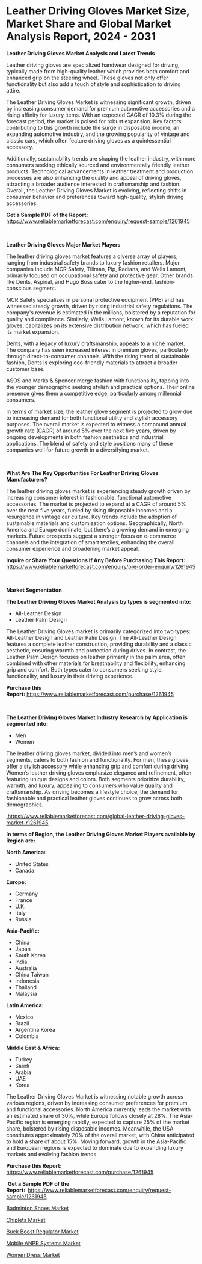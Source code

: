 <p><h1>Leather Driving Gloves Market Size, Market Share and Global Market Analysis Report, 2024 - 2031</h1></p><p><strong>Leather Driving Gloves Market Analysis and Latest Trends</strong></p>
<p><p>Leather driving gloves are specialized handwear designed for driving, typically made from high-quality leather which provides both comfort and enhanced grip on the steering wheel. These gloves not only offer functionality but also add a touch of style and sophistication to driving attire.</p><p>The Leather Driving Gloves Market is witnessing significant growth, driven by increasing consumer demand for premium automotive accessories and a rising affinity for luxury items. With an expected CAGR of 10.3% during the forecast period, the market is poised for robust expansion. Key factors contributing to this growth include the surge in disposable income, an expanding automotive industry, and the growing popularity of vintage and classic cars, which often feature driving gloves as a quintessential accessory.</p><p>Additionally, sustainability trends are shaping the leather industry, with more consumers seeking ethically sourced and environmentally friendly leather products. Technological advancements in leather treatment and production processes are also enhancing the quality and appeal of driving gloves, attracting a broader audience interested in craftsmanship and fashion. Overall, the Leather Driving Gloves Market is evolving, reflecting shifts in consumer behavior and preferences toward high-quality, stylish driving accessories.</p></p>
<p><strong>Get a Sample PDF of the Report:&nbsp;</strong> <a href="https://www.reliablemarketforecast.com/enquiry/request-sample/1261945?utm_campaign=1123&utm_medium=2&utm_source=Github&utm_content=ia&utm_term=29092024&utm_id=leather-driving-gloves">https://www.reliablemarketforecast.com/enquiry/request-sample/1261945</a></p>
<p>&nbsp;</p>
<p><strong>Leather Driving Gloves Major Market Players</strong></p>
<p><p>The leather driving gloves market features a diverse array of players, ranging from industrial safety brands to luxury fashion retailers. Major companies include MCR Safety, Tillman, Pip, Radians, and Wells Lamont, primarily focused on occupational safety and protective gear. Other brands like Dents, Aspinal, and Hugo Boss cater to the higher-end, fashion-conscious segment.</p><p>MCR Safety specializes in personal protective equipment (PPE) and has witnessed steady growth, driven by rising industrial safety regulations. The company's revenue is estimated in the millions, bolstered by a reputation for quality and compliance. Similarly, Wells Lamont, known for its durable work gloves, capitalizes on its extensive distribution network, which has fueled its market expansion.</p><p>Dents, with a legacy of luxury craftsmanship, appeals to a niche market. The company has seen increased interest in premium gloves, particularly through direct-to-consumer channels. With the rising trend of sustainable fashion, Dents is exploring eco-friendly materials to attract a broader customer base.</p><p>ASOS and Marks & Spencer merge fashion with functionality, tapping into the younger demographic seeking stylish and practical options. Their online presence gives them a competitive edge, particularly among millennial consumers.</p><p>In terms of market size, the leather glove segment is projected to grow due to increasing demand for both functional utility and stylish accessory purposes. The overall market is expected to witness a compound annual growth rate (CAGR) of around 5% over the next five years, driven by ongoing developments in both fashion aesthetics and industrial applications. The blend of safety and style positions many of these companies well for future growth in a diversifying market.</p></p>
<p>&nbsp;</p>
<p><strong>What Are The Key Opportunities For Leather Driving Gloves Manufacturers?</strong></p>
<p><p>The leather driving gloves market is experiencing steady growth driven by increasing consumer interest in fashionable, functional automotive accessories. The market is projected to expand at a CAGR of around 5% over the next five years, fueled by rising disposable incomes and a resurgence in vintage car culture. Key trends include the adoption of sustainable materials and customization options. Geographically, North America and Europe dominate, but there’s a growing demand in emerging markets. Future prospects suggest a stronger focus on e-commerce channels and the integration of smart textiles, enhancing the overall consumer experience and broadening market appeal.</p></p>
<p><strong>Inquire or Share Your Questions If Any Before Purchasing This Report:</strong> <a href="https://www.reliablemarketforecast.com/enquiry/pre-order-enquiry/1261945?utm_campaign=1123&utm_medium=2&utm_source=Github&utm_content=ia&utm_term=29092024&utm_id=leather-driving-gloves">https://www.reliablemarketforecast.com/enquiry/pre-order-enquiry/1261945</a></p>
<p>&nbsp;</p>
<p><strong>Market Segmentation</strong></p>
<p><strong>The Leather Driving Gloves Market Analysis by types is segmented into:</strong></p>
<p><ul><li>All-Leather Design</li><li>Leather Palm Design</li></ul></p>
<p><p>The Leather Driving Gloves market is primarily categorized into two types: All-Leather Design and Leather Palm Design. The All-Leather Design features a complete leather construction, providing durability and a classic aesthetic, ensuring warmth and protection during drives. In contrast, the Leather Palm Design focuses on leather primarily in the palm area, often combined with other materials for breathability and flexibility, enhancing grip and comfort. Both types cater to consumers seeking style, functionality, and luxury in their driving experience.</p></p>
<p><strong>Purchase this Report:&nbsp;</strong><a href="https://www.reliablemarketforecast.com/purchase/1261945?utm_campaign=1123&utm_medium=2&utm_source=Github&utm_content=ia&utm_term=29092024&utm_id=leather-driving-gloves">https://www.reliablemarketforecast.com/purchase/1261945</a></p>
<p>&nbsp;</p>
<p><strong>The Leather Driving Gloves Market Industry Research by Application is segmented into:</strong></p>
<p><ul><li>Men</li><li>Women</li></ul></p>
<p><p>The leather driving gloves market, divided into men’s and women’s segments, caters to both fashion and functionality. For men, these gloves offer a stylish accessory while enhancing grip and comfort during driving. Women’s leather driving gloves emphasize elegance and refinement, often featuring unique designs and colors. Both segments prioritize durability, warmth, and luxury, appealing to consumers who value quality and craftsmanship. As driving becomes a lifestyle choice, the demand for fashionable and practical leather gloves continues to grow across both demographics.</p></p>
<p><a href="https://www.reliablemarketforecast.com/global-leather-driving-gloves-market-r1261945?utm_campaign=1123&utm_medium=2&utm_source=Github&utm_content=ia&utm_term=29092024&utm_id=leather-driving-gloves">&nbsp;https://www.reliablemarketforecast.com/global-leather-driving-gloves-market-r1261945</a></p>
<p><strong>In terms of Region, the Leather Driving Gloves Market Players available by Region are:</strong></p>
<p>
    <p> <strong> North America: </strong>
        <ul>
            <li>United States</li>
            <li>Canada</li>
        </ul>
        </p> 
    <p> <strong> Europe: </strong>
        <ul>
            <li>Germany</li>
            <li>France</li>
            <li>U.K.</li>
            <li>Italy</li>
            <li>Russia</li>
        </ul>
        </p> 
    <p> <strong> Asia-Pacific: </strong>
        <ul>
            <li>China</li>
            <li>Japan</li>
            <li>South Korea</li>
            <li>India</li>
            <li>Australia</li>
            <li>China Taiwan</li>
            <li>Indonesia</li>
            <li>Thailand</li>
            <li>Malaysia</li>
        </ul>
        </p> 
    <p> <strong> Latin America: </strong>
        <ul>
            <li>Mexico</li>
            <li>Brazil</li>
            <li>Argentina Korea</li>
            <li>Colombia</li>
        </ul>
        </p> 
    <p> <strong> Middle East & Africa: </strong>
        <ul>
            <li>Turkey</li>
            <li>Saudi</li>
            <li>Arabia</li>
            <li>UAE</li>
            <li>Korea</li>
        </ul>
    </p>
    </p>
<p><p>The Leather Driving Gloves Market is witnessing notable growth across various regions, driven by increasing consumer preferences for premium and functional accessories. North America currently leads the market with an estimated share of 30%, while Europe follows closely at 28%. The Asia-Pacific region is emerging rapidly, expected to capture 25% of the market share, bolstered by rising disposable incomes. Meanwhile, the USA constitutes approximately 20% of the overall market, with China anticipated to hold a share of about 15%. Moving forward, growth in the Asia-Pacific and European regions is expected to dominate due to expanding luxury markets and evolving fashion trends.</p></p>
<p><strong>Purchase this Report: </strong><a href="https://www.reliablemarketforecast.com/purchase/1261945?utm_campaign=1123&utm_medium=2&utm_source=Github&utm_content=ia&utm_term=29092024&utm_id=leather-driving-gloves">https://www.reliablemarketforecast.com/purchase/1261945</a></p>
<p>&nbsp;<strong>Get a Sample PDF of the Report:&nbsp;&nbsp;</strong><a href="https://www.reliablemarketforecast.com/enquiry/request-sample/1261945?utm_campaign=1123&utm_medium=2&utm_source=Github&utm_content=ia&utm_term=29092024&utm_id=leather-driving-gloves">https://www.reliablemarketforecast.com/enquiry/request-sample/1261945</a></p>
<p><strong></strong></p>
<p><p><a href="https://www.linkedin.com/pulse/global-badminton-shoes-market-size-share-analysis-product-kcytc?utm_campaign=1123&utm_medium=2&utm_source=Github&utm_content=ia&utm_term=29092024&utm_id=leather-driving-gloves">Badminton Shoes Market</a></p><p><a href="https://www.linkedin.com/pulse/global-chiplets-market-trends-insights-growth-opportunities-06kze?utm_campaign=1123&utm_medium=2&utm_source=Github&utm_content=ia&utm_term=29092024&utm_id=leather-driving-gloves">Chiplets Market</a></p><p><a href="https://issuu.com/reportprime-2/docs/buck-boost-regulator-market-size-20_2b770af36e6aa2?utm_campaign=1123&utm_medium=2&utm_source=Github&utm_content=ia&utm_term=29092024&utm_id=leather-driving-gloves">Buck Boost Regulator Market</a></p><p><a href="https://issuu.com/reportprime-2/docs/mobile-anpr-systems-market-size-203_48ef424e0d196a?utm_campaign=1123&utm_medium=2&utm_source=Github&utm_content=ia&utm_term=29092024&utm_id=leather-driving-gloves">Mobile ANPR Systems Market</a></p><p><a href="https://www.linkedin.com/pulse/women-dress-industry-forecast-market-shifts-strategic-qfy4c?utm_campaign=1123&utm_medium=2&utm_source=Github&utm_content=ia&utm_term=29092024&utm_id=leather-driving-gloves">Women Dress Market</a></p></p>